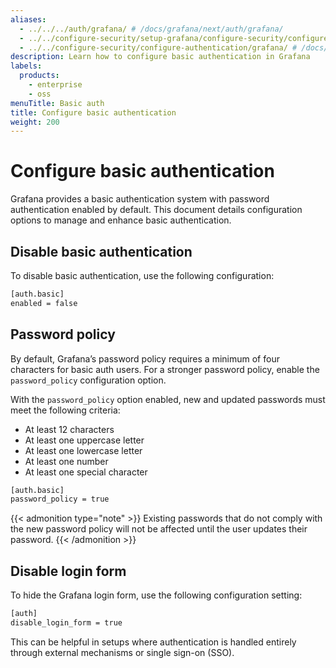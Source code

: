 ```yaml
---
aliases:
  - ../../../auth/grafana/ # /docs/grafana/next/auth/grafana/
  - ../../configure-security/setup-grafana/configure-security/configure-authentication/grafana/ # /docs/grafana/next/setup-grafana/configure-security/setup-grafana/configure-security/configure-authentication/grafana/
  - ../../configure-security/configure-authentication/grafana/ # /docs/grafana/next/setup-grafana/configure-security/configure-authentication/grafana/
description: Learn how to configure basic authentication in Grafana
labels:
  products:
    - enterprise
    - oss
menuTitle: Basic auth
title: Configure basic authentication
weight: 200
---
```


# Configure basic authentication

Grafana provides a basic authentication system with password authentication enabled by default. This document details configuration options to manage and enhance basic authentication.

## Disable basic authentication

To disable basic authentication, use the following configuration:

```bash
[auth.basic]
enabled = false
```

## Password policy

By default, Grafana’s password policy requires a minimum of four characters for basic auth users. For a stronger password policy, enable the `password_policy` configuration option.

With the `password_policy` option enabled, new and updated passwords must meet the following criteria:

- At least 12 characters
- At least one uppercase letter
- At least one lowercase letter
- At least one number
- At least one special character

```bash
[auth.basic]
password_policy = true
```

{{< admonition type="note" >}}
Existing passwords that do not comply with the new password policy will not be affected until the user updates their password.
{{< /admonition >}}

## Disable login form

To hide the Grafana login form, use the following configuration setting:

```bash
[auth]
disable_login_form = true
```

This can be helpful in setups where authentication is handled entirely through external mechanisms or single sign-on (SSO).
